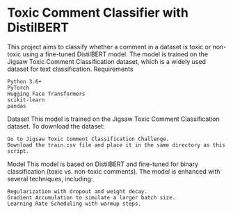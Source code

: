 # Toxic Comment Classifier with DistilBERT

This project aims to classify whether a comment in a dataset is toxic or non-toxic using a fine-tuned DistilBERT model. The model is trained on the Jigsaw Toxic Comment Classification dataset, which is a widely used dataset for text classification.
Requirements

    Python 3.6+
    PyTorch
    Hugging Face Transformers
    scikit-learn
    pandas


Dataset
This model is trained on the Jigsaw Toxic Comment Classification dataset. To download the dataset:

    Go to Jigsaw Toxic Comment Classification Challenge.
    Download the train.csv file and place it in the same directory as this script.

Model
This model is based on DistilBERT and fine-tuned for binary classification (toxic vs. non-toxic comments). The model is enhanced with several techniques, including:

    Regularization with dropout and weight decay.
    Gradient Accumulation to simulate a larger batch size.
    Learning Rate Scheduling with warmup steps.

